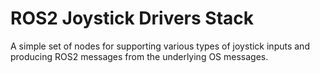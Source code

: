 # ROS2 Joystick Drivers Stack #

A simple set of nodes for supporting various types of joystick inputs and producing ROS2 messages from the underlying OS messages.
